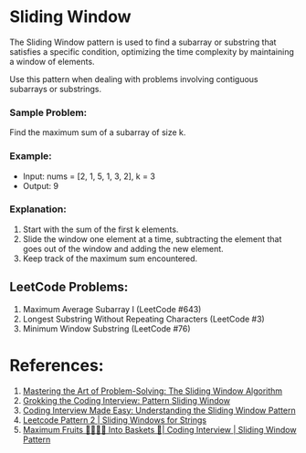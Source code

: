 # Sliding Window

The Sliding Window pattern is used to find a subarray or substring that satisfies a specific condition, optimizing the time complexity by maintaining a window of elements.

Use this pattern when dealing with problems involving contiguous subarrays or substrings.

### Sample Problem:
Find the maximum sum of a subarray of size k.

### Example:

- Input: nums = [2, 1, 5, 1, 3, 2], k = 3
- Output: 9

### Explanation:
1. Start with the sum of the first k elements.
2. Slide the window one element at a time, subtracting the element that goes out of the window and adding the new element.
3. Keep track of the maximum sum encountered.

## LeetCode Problems:
1. Maximum Average Subarray I (LeetCode #643)
2. Longest Substring Without Repeating Characters (LeetCode #3)
3. Minimum Window Substring (LeetCode #76)

# References:

1. [Mastering the Art of Problem-Solving: The Sliding Window Algorithm](https://medium.com/@shadmanc/mastering-the-art-of-problem-solving-the-sliding-window-algorithm-db5ce7c2906a)
2. [Grokking the Coding Interview: Pattern Sliding Window](https://levelup.gitconnected.com/grokking-the-coding-interview-pattern-sliding-window-20ef83ae5872)
3. [Coding Interview Made Easy: Understanding the Sliding Window Pattern](https://medium.com/geekculture/coding-interview-made-easy-understanding-the-sliding-window-pattern-df907ea6f521)
4. [Leetcode Pattern 2 | Sliding Windows for Strings](https://medium.com/leetcode-patterns/leetcode-pattern-2-sliding-windows-for-strings-e19af105316b)
5. [Maximum Fruits 🍑🍒🍓🥭 Into Baskets 🧺| Coding Interview | Sliding Window Pattern](https://ganeshprasad227.medium.com/maximum-fruits-into-baskets-coding-interview-sliding-window-pattern-15fcfb1c6a86)
